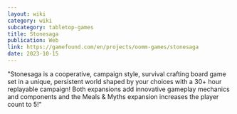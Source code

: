 ```yaml
---
layout: wiki
category: wiki
subcategory: tabletop-games
title: Stonesaga
publication: Web
link: https://gamefound.com/en/projects/oomm-games/stonesaga
date: 2023-10-15
---
```


"Stonesaga is a cooperative, campaign style, survival crafting board game set in a unique, persistent world shaped by your choices with a 30+ hour replayable campaign! Both expansions add innovative gameplay mechanics and components and the Meals & Myths expansion increases the player count to 5!"
